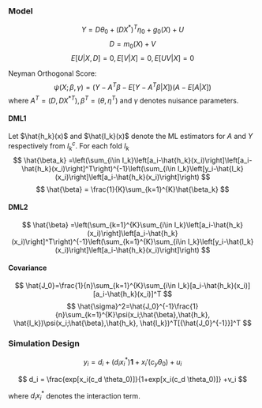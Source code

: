 ### Model

$$
Y=D\theta_0+(DX^*)^T\eta_0+g_0(X)+U
$$
$$
D=m_0(X) + V
$$
$$
E[U|X, D]=0, E[V|X]=0, E[UV|X]=0
$$

Neyman Orthogonal Score:
$$
\psi(X;\beta,\gamma) = (Y-A^T\beta-E[Y-A^T\beta|X])(A-E[A|X])
$$
where $A^T = (D, D{X^*}^T), \beta^T=(\theta, \eta^T)$ and $\gamma$ denotes nuisance parameters.

#### DML1

Let $\hat{h_k}(x)$ and $\hat{l_k}(x)$ denote the ML estimators for $A$ and $Y$ respectively from $I_k^c$. For each fold $I_k$
$$
\hat{\beta_k} =\left(\sum_{i\in I_k}\left[a_i-\hat{h_k}(x_i)\right]\left[a_i-\hat{h_k}(x_i)\right]^T\right)^{-1}\left(\sum_{i\in I_k}\left[y_i-\hat{l_k}(x_i)\right]\left[a_i-\hat{h_k}(x_i)\right]\right)
$$
$$
\hat{\beta} = \frac{1}{K}\sum_{k=1}^{K}\hat{\beta_k}
$$

#### DML2

$$
\hat{\beta} =\left(\sum_{k=1}^{K}\sum_{i\in I_k}\left[a_i-\hat{h_k}(x_i)\right]\left[a_i-\hat{h_k}(x_i)\right]^T\right)^{-1}\left(\sum_{k=1}^{K}\sum_{i\in I_k}\left[y_i-\hat{l_k}(x_i)\right]\left[a_i-\hat{h_k}(x_i)\right]\right)
$$

#### Covariance

$$
\hat{J_0}=\frac{1}{n}\sum_{k=1}^{K}\sum_{i\in I_k}[a_i-\hat{h_k}(x_i)][a_i-\hat{h_k}(x_i)]^T
$$
$$
\hat{\sigma}^2=\hat{J_0}^{-1}\frac{1}{n}\sum_{k=1}^{K}\psi(x_i;\hat{\beta},\hat{h_k}, \hat{l_k})\psi(x_i;\hat{\beta},\hat{h_k}, \hat{l_k})^T[{\hat{J_0}^{-1}}]^T
$$

### Simulation Design

$$
y_i = d_i + (d_ix_i^{*}) \mathbf{1} + x_i'(c_y\theta_0)+u_i
$$

$$
d_i = \frac{exp[x_i(c_d \theta_0)]}{1+exp[x_i(c_d \theta_0)]} +v_i
$$

where $d_ix_i^{*}$ denotes the interaction term.

